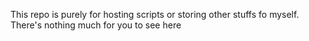 This repo is purely for hosting scripts or storing other stuffs fo myself.
There's nothing much for you to see here